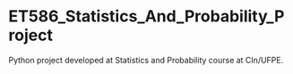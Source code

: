 # ET586_Statistics_And_Probability_Project
Python project developed at Statistics and Probability course at CIn/UFPE.
